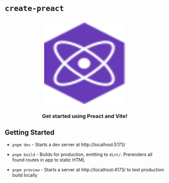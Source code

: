 # `create-preact`

<h2 align="center">
  <img height="256" width="256" src="./src/assets/images/preact.svg">
</h2>

<h3 align="center">Get started using Preact and Vite!</h3>

## Getting Started

- `pnpm dev` - Starts a dev server at http://localhost:5173/

- `pnpm build` - Builds for production, emitting to `dist/`. Prerenders all
  found routes in app to static HTML

- `pnpm preview` - Starts a server at http://localhost:4173/ to test production
  build locally
